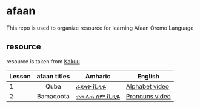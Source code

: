 # afaan

This repo is used to organize resource for learning Afaan Oromo Language

## resource

resource is taken from [Kakuu](https://youtube.com/@KakuuOfficial)

| Lesson | afaan titles | Amharic                                                         | English                                                            |
| ------ | :----------: | --------------------------------------------------------------- | ------------------------------------------------------------------ |
| 1      |     Quba     | [ፊደላት ቪዲዬ](https://youtu.be/Y2QTcoqvCNg?si=JiTJHwLwvU6OVTX4)    | [Alphabet video](https://youtu.be/sqsrm4O_hic?si=KkzwROwATjgPEg6b) |
| 2      |  Bamaqoota   | [ተውላጠ ስም ቪዲዬ](https://youtu.be/RCVk3NLhRZQ?si=4Kdy4xYRvsdiL2Af) | [Pronouns video](https://youtu.be/ONdTzCapCKg?si=1qijPLw_V6VS_mj3) |
